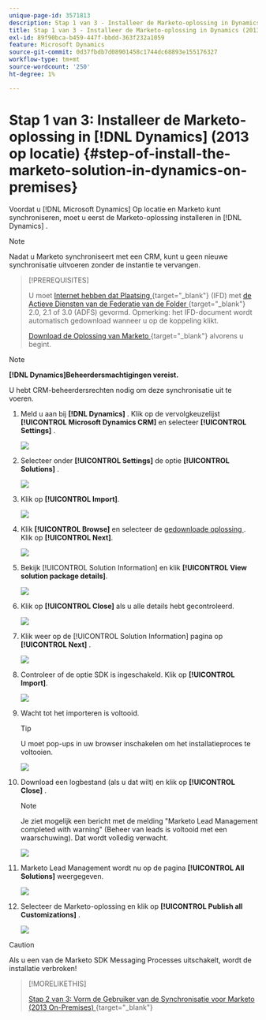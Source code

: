 ```yaml
---
unique-page-id: 3571813
description: Stap 1 van 3 - Installeer de Marketo-oplossing in Dynamics (2013 op locatie) - Marketo Docs - Productdocumentatie
title: Stap 1 van 3 - Installeer de Marketo-oplossing in Dynamics (2013 op locatie)
exl-id: 89f90bca-b459-447f-bbdd-363f232a1059
feature: Microsoft Dynamics
source-git-commit: 0d37fbdb7d08901458c1744dc68893e155176327
workflow-type: tm+mt
source-wordcount: '250'
ht-degree: 1%

---
```


# Stap 1 van 3: Installeer de Marketo-oplossing in [!DNL Dynamics] (2013 op locatie) {#step-of-install-the-marketo-solution-in-dynamics-on-premises}

Voordat u [!DNL Microsoft Dynamics] Op locatie en Marketo kunt synchroniseren, moet u eerst de Marketo-oplossing installeren in [!DNL Dynamics] .

>[!NOTE]
>
>Nadat u Marketo synchroniseert met een CRM, kunt u geen nieuwe synchronisatie uitvoeren zonder de instantie te vervangen.

>[!PREREQUISITES]
>
>U moet [ Internet hebben dat Plaatsing ](https://learn.microsoft.com/en-us/dynamics365/customerengagement/on-premises/deploy/configure-an-internet-facing-deployment){target="_blank"} (IFD) met [ de Actieve Diensten van de Federatie van de Folder ](https://msdn.microsoft.com/en-us/library/bb897402.aspx){target="_blank"} 2.0, 2.1 of 3.0 (ADFS) gevormd. Opmerking: het IFD-document wordt automatisch gedownload wanneer u op de koppeling klikt.
>
>[ Download de Oplossing van Marketo ](/help/marketo/product-docs/crm-sync/microsoft-dynamics-sync/sync-setup/download-the-marketo-lead-management-solution.md){target="_blank"} alvorens u begint.

>[!NOTE]
>
>**[!DNL Dynamics]Beheerdersmachtigingen vereist.**
>
>U hebt CRM-beheerdersrechten nodig om deze synchronisatie uit te voeren.

1. Meld u aan bij **[!DNL Dynamics]** . Klik op de vervolgkeuzelijst **[!UICONTROL Microsoft Dynamics CRM]** en selecteer **[!UICONTROL Settings]** .

   ![](assets/image2014-12-11-10-3a39-3a41.png)

1. Selecteer onder **[!UICONTROL Settings]** de optie **[!UICONTROL Solutions]** .

   ![](assets/image2014-12-11-10-3a39-3a51.png)

1. Klik op **[!UICONTROL Import]**.

   ![](assets/image2015-3-26-9-3a52-3a10.png)

1. Klik **[!UICONTROL Browse]** en selecteer de [ gedownloade oplossing ](/help/marketo/product-docs/crm-sync/microsoft-dynamics-sync/sync-setup/download-the-marketo-lead-management-solution.md). Klik op **[!UICONTROL Next]**.

   ![](assets/image2015-3-26-9-3a54-3a1.png)

1. Bekijk [!UICONTROL Solution Information] en klik **[!UICONTROL View solution package details]**.

   ![](assets/image2015-11-18-11-3a12-3a8.png)

1. Klik op **[!UICONTROL Close]** als u alle details hebt gecontroleerd.

   ![](assets/image2015-10-9-14-3a57-3a3.png)

1. Klik weer op de [!UICONTROL Solution Information] pagina op **[!UICONTROL Next]** .

   ![](assets/image2015-3-26-9-3a55-3a17.png)

1. Controleer of de optie SDK is ingeschakeld. Klik op **[!UICONTROL Import]**.

   ![](assets/image2015-3-26-10-3a3-3a11.png)

1. Wacht tot het importeren is voltooid.

   >[!TIP]
   >
   >U moet pop-ups in uw browser inschakelen om het installatieproces te voltooien.

   ![](assets/image2014-12-11-10-3a41-3a5.png)

1. Download een logbestand (als u dat wilt) en klik op **[!UICONTROL Close]** .

   >[!NOTE]
   >
   >Je ziet mogelijk een bericht met de melding &quot;Marketo Lead Management completed with warning&quot; (Beheer van leads is voltooid met een waarschuwing). Dat wordt volledig verwacht.

   ![](assets/image2014-12-11-10-3a41-3a14.png)

1. Marketo Lead Management wordt nu op de pagina **[!UICONTROL All Solutions]** weergegeven.

   ![](assets/image2015-3-26-10-3a1-3a21.png)

1. Selecteer de Marketo-oplossing en klik op **[!UICONTROL Publish all Customizations]** .

   ![](assets/image2014-12-11-10-3a41-3a32.png)

>[!CAUTION]
>
>Als u een van de Marketo SDK Messaging Processes uitschakelt, wordt de installatie verbroken!

>[!MORELIKETHIS]
>
>[ Stap 2 van 3: Vorm de Gebruiker van de Synchronisatie voor Marketo (2013 On-Premises) ](/help/marketo/product-docs/crm-sync/microsoft-dynamics-sync/sync-setup/connecting-to-legacy-versions/step-2-of-3-configure-2013.md){target="_blank"}
